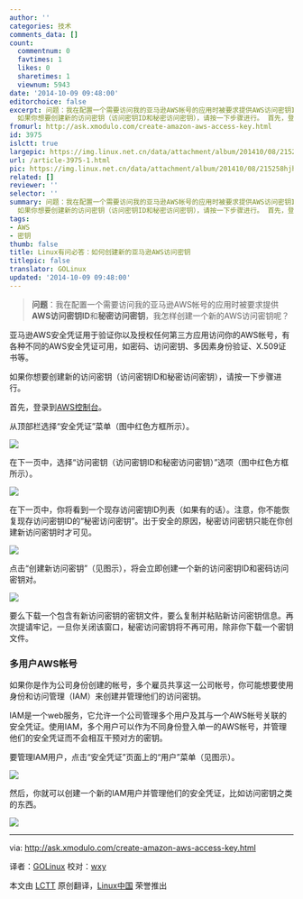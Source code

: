 ```yaml
---
author: ''
categories: 技术
comments_data: []
count:
  commentnum: 0
  favtimes: 1
  likes: 0
  sharetimes: 1
  viewnum: 5943
date: '2014-10-09 09:48:00'
editorchoice: false
excerpt: 问题：我在配置一个需要访问我的亚马逊AWS帐号的应用时被要求提供AWS访问密钥ID和秘密访问密钥，我怎样创建一个新的AWS访问密钥呢？  亚马逊AWS安全凭证用于验证你以及授权任何第三方应用访问你的AWS帐号，有各种不同的AWS安全凭证可用，如密码、访问密钥、多因素身份验证、X.509证书等。
  如果你想要创建新的访问密钥（访问密钥ID和秘密访问密钥），请按一下步骤进行。 首先，登录到AWS控制台。 从顶部栏选择安全凭证菜单（图中红色方框所示）。  在下一页中，选择访问密钥（访问密钥ID和秘密访问密钥）选项（图中红色方框所示）。  在下
fromurl: http://ask.xmodulo.com/create-amazon-aws-access-key.html
id: 3975
islctt: true
largepic: https://img.linux.net.cn/data/attachment/album/201410/08/215258hjhfkzi4kupf0kpd.png
url: /article-3975-1.html
pic: https://img.linux.net.cn/data/attachment/album/201410/08/215258hjhfkzi4kupf0kpd.png.thumb.jpg
related: []
reviewer: ''
selector: ''
summary: 问题：我在配置一个需要访问我的亚马逊AWS帐号的应用时被要求提供AWS访问密钥ID和秘密访问密钥，我怎样创建一个新的AWS访问密钥呢？  亚马逊AWS安全凭证用于验证你以及授权任何第三方应用访问你的AWS帐号，有各种不同的AWS安全凭证可用，如密码、访问密钥、多因素身份验证、X.509证书等。
  如果你想要创建新的访问密钥（访问密钥ID和秘密访问密钥），请按一下步骤进行。 首先，登录到AWS控制台。 从顶部栏选择安全凭证菜单（图中红色方框所示）。  在下一页中，选择访问密钥（访问密钥ID和秘密访问密钥）选项（图中红色方框所示）。  在下
tags:
- AWS
- 密钥
thumb: false
title: Linux有问必答：如何创建新的亚马逊AWS访问密钥
titlepic: false
translator: GOLinux
updated: '2014-10-09 09:48:00'
---
```



> 
> **问题**：我在配置一个需要访问我的亚马逊AWS帐号的应用时被要求提供**AWS访问密钥ID**和**秘密访问密钥**，我怎样创建一个新的AWS访问密钥呢？
> 
> 
> 


亚马逊AWS安全凭证用于验证你以及授权任何第三方应用访问你的AWS帐号，有各种不同的AWS安全凭证可用，如密码、访问密钥、多因素身份验证、X.509证书等。


如果你想要创建新的访问密钥（访问密钥ID和秘密访问密钥），请按一下步骤进行。


首先，登录到[AWS控制台](http://aws.amazon.com/console/)。


从顶部栏选择“安全凭证”菜单（图中红色方框所示）。


![](/data/attachment/album/201410/08/215258hjhfkzi4kupf0kpd.png)


在下一页中，选择“访问密钥（访问密钥ID和秘密访问密钥）”选项（图中红色方框所示）。


![](/data/attachment/album/201410/08/214933qwl4gw7a643eie37.jpg)


在下一页中，你将看到一个现存访问密钥ID列表（如果有的话）。注意，你不能恢复现存访问密钥ID的“秘密访问密钥”。出于安全的原因，秘密访问密钥只能在你创建新访问密钥时才可见。


![](/data/attachment/album/201410/08/215300n5sgy7aasgf74xz7.png)


点击“创建新访问密钥”（见图示），将会立即创建一个新的访问密钥ID和密码访问密钥对。


![](/data/attachment/album/201410/08/215302f76zhgf7e7nv7hdh.jpg)


要么下载一个包含有新访问密钥的密钥文件，要么复制并粘贴新访问密钥信息。再次提请牢记，一旦你关闭该窗口，秘密访问密钥将不再可用，除非你下载一个密钥文件。


### 多用户AWS帐号


如果你是作为公司身份创建的帐号，多个雇员共享这一公司帐号，你可能想要使用身份和访问管理（IAM）来创建并管理他们的访问密钥。


IAM是一个web服务，它允许一个公司管理多个用户及其与一个AWS帐号关联的安全凭证。使用IAM，多个用户可以作为不同身份登入单一的AWS帐号，并管理他们的安全凭证而不会相互干预对方的密钥。


要管理IAM用户，点击“安全凭证”页面上的“用户”菜单（见图示）。


![](/data/attachment/album/201410/08/215143jtcztan70fc6affy.jpg)


然后，你就可以创建一个新的IAM用户并管理他们的安全凭证，比如访问密钥之类的东西。


![](/data/attachment/album/201410/08/215210vs3dr9d3zk78iuix.jpg)




---


via: <http://ask.xmodulo.com/create-amazon-aws-access-key.html>


译者：[GOLinux](https://github.com/GOLinux) 校对：[wxy](https://github.com/wxy)


本文由 [LCTT](https://github.com/LCTT/TranslateProject) 原创翻译，[Linux中国](http://linux.cn/) 荣誉推出